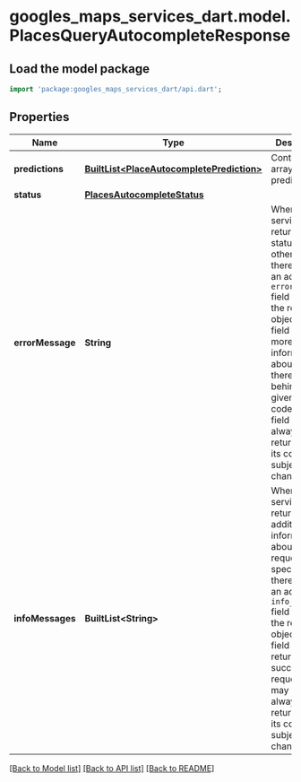 # googles_maps_services_dart.model.PlacesQueryAutocompleteResponse

## Load the model package
```dart
import 'package:googles_maps_services_dart/api.dart';
```

## Properties
Name | Type | Description | Notes
------------ | ------------- | ------------- | -------------
**predictions** | [**BuiltList&lt;PlaceAutocompletePrediction&gt;**](PlaceAutocompletePrediction.md) | Contains an array of predictions.  | 
**status** | [**PlacesAutocompleteStatus**](PlacesAutocompleteStatus.md) |  | 
**errorMessage** | **String** | When the service returns a status code other than `OK`, there may be an additional `error_message` field within the response object. This field contains more detailed information about thereasons behind the given status code. This field is not always returned, and its content is subject to change.  | [optional] 
**infoMessages** | **BuiltList&lt;String&gt;** | When the service returns additional information about the request specification, there may be an additional `info_messages` field within the response object. This field is only returned for successful requests. It may not always be returned, and its content is subject to change.  | [optional] 

[[Back to Model list]](../README.md#documentation-for-models) [[Back to API list]](../README.md#documentation-for-api-endpoints) [[Back to README]](../README.md)


